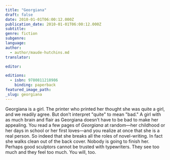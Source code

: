 ```yaml
---
title: "Georgiana"
draft: false
date: 2010-01-01T06:00:12.000Z
publication_date: 2010-01-01T06:00:12.000Z
subtitle:
genre: fiction
subgenre:
language:
author:
  - author/maude-hutchins.md
translator:

editor:

editions:
  - isbn: 9780811218986
    binding: paperback
featured_image_path:
_slug: georgiana
---
```


Georgiana is a girl. The printer who printed her thought she was quite a girl, and we readily agree. But don’t interpret "quite" to mean "bad." A girl with as much brain and flair as Georgiana doesn’t have to be bad to make her appealing. You read a few pages of _Georgiana_ at random—her childhood or her days in school or her first loves—and you realize at once that she is a real person. So indeed that she breaks all the roles of novel-writing. In fact she walks clean out of the back cover. Nobody is going to finish her. Perhaps good sculptors cannot be trusted with typewriters. They see too much and they feel too much. You will, too.

